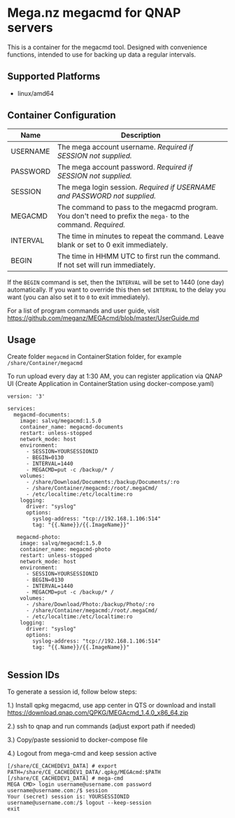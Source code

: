 # Mega.nz megacmd for QNAP servers

This is a container for the megacmd tool. Designed with convenience functions, intended to use for backing up data a regular intervals.

## Supported Platforms

* linux/amd64

## Container Configuration

| Name     | Description                                                                                                 |
| -------- | ----------------------------------------------------------------------------------------------------------- |
| USERNAME | The mega account username. *Required if SESSION not supplied.*                                              |
| PASSWORD | The mega account password. *Required if SESSION not supplied.*                                              |
| SESSION  | The mega login session. *Required if USERNAME and PASSWORD not supplied.*                                   |
| MEGACMD  | The command to pass to the megacmd program. You don't need to prefix the `mega-` to the command. *Required.* |
| INTERVAL | The time in minutes to repeat the command. Leave blank or set to 0 exit immediately.                        |
| BEGIN    | The time in HHMM UTC to first run the command. If not set will run immediately.                             |

If the `BEGIN` command is set, then the `INTERVAL` will be set to 1440 (one day) automatically. If you want to override this then set `INTERVAL` to the delay you want (you can also set it to `0` to exit immediately).

For a list of program commands and user guide, visit https://github.com/meganz/MEGAcmd/blob/master/UserGuide.md

## Usage

Create folder `megacmd` in ContainerStation folder, for example `/share/Container/megacmd`

To run upload every day at 1:30 AM, you can register application via QNAP UI (Create Application in ContainerStation using docker-compose.yaml)

```
version: '3'

services:
  megacmd-documents:
    image: salvq/megacmd:1.5.0
    container_name: megacmd-documents
    restart: unless-stopped
    network_mode: host
    environment:
      - SESSION=YOURSESSIONID
      - BEGIN=0130
      - INTERVAL=1440
      - MEGACMD=put -c /backup/* /
    volumes:
      - /share/Download/Documents:/backup/Documents/:ro
      - /share/Container/megacmd:/root/.megaCmd/
      - /etc/localtime:/etc/localtime:ro
    logging:
      driver: "syslog"
      options:
        syslog-address: "tcp://192.168.1.106:514"
        tag: "{{.Name}}/{{.ImageName}}"
        
   megacmd-photo:
    image: salvq/megacmd:1.5.0
    container_name: megacmd-photo
    restart: unless-stopped
    network_mode: host
    environment:
      - SESSION=YOURSESSIONID
      - BEGIN=0130
      - INTERVAL=1440
      - MEGACMD=put -c /backup/* /
    volumes:
      - /share/Download/Photo:/backup/Photo/:ro
      - /share/Container/megacmd:/root/.megaCmd/
      - /etc/localtime:/etc/localtime:ro
    logging:
      driver: "syslog"
      options:
        syslog-address: "tcp://192.168.1.106:514"
        tag: "{{.Name}}/{{.ImageName}}"       
        
```


## Session IDs

To generate a session id, follow below steps:

1.) Install qpkg megacmd, use app center in QTS or download and install https://download.qnap.com/QPKG/MEGAcmd_1.4.0_x86_64.zip

2.) ssh to qnap and run commands (adjust export path if needed)

3.) Copy/paste sessionid to docker-compose file

4.) Logout from mega-cmd and keep session active

```
[/share/CE_CACHEDEV1_DATA] # export PATH=/share/CE_CACHEDEV1_DATA/.qpkg/MEGAcmd:$PATH
[/share/CE_CACHEDEV1_DATA] # mega-cmd
MEGA CMD> login username@username.com password
username@username.com:/$ session
Your (secret) session is: YOURSESSIONID
username@username.com:/$ logout --keep-session
exit
```
